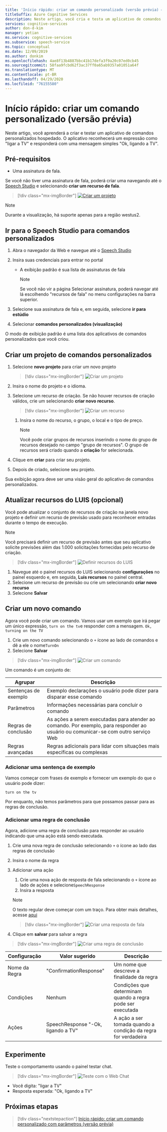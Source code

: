 ```yaml
---
title: 'Início rápido: criar um comando personalizado (versão prévia) – serviço de fala'
titleSuffix: Azure Cognitive Services
description: Neste artigo, você cria e testa um aplicativo de comandos personalizados hospedado.
services: cognitive-services
author: don-d-kim
manager: yetian
ms.service: cognitive-services
ms.subservice: speech-service
ms.topic: conceptual
ms.date: 12/09/2019
ms.author: donkim
ms.openlocfilehash: 4ae8f13b4887bbc41b17defa3f9a20c07ed0cb45
ms.sourcegitcommit: 58faa9fcbd62f3ac37ff0a65ab9357a01051a64f
ms.translationtype: MT
ms.contentlocale: pt-BR
ms.lasthandoff: 04/29/2020
ms.locfileid: "76155580"
---
```

# <a name="quickstart-create-a-custom-command-preview"></a>Início rápido: criar um comando personalizado (versão prévia)

Neste artigo, você aprenderá a criar e testar um aplicativo de comandos personalizados hospedado.
O aplicativo reconhecerá um expressão como "ligar a TV" e responderá com uma mensagem simples "Ok, ligando a TV".

## <a name="prerequisites"></a>Pré-requisitos

- Uma assinatura de fala.

Se você não tiver uma assinatura de fala, poderá criar uma navegando até o [Speech Studio](https://speech.microsoft.com/) e selecionando **criar um recurso de fala**.

  > [!div class="mx-imgBorder"]
  > [![Criar um projeto](media/custom-speech-commands/create-new-subscription.png)](media/custom-speech-commands/create-new-subscription.png#lightbox)

  > [!NOTE]
  > Durante a visualização, há suporte apenas para a região westus2.

## <a name="go-to-the-speech-studio-for-custom-commands"></a>Ir para o Speech Studio para comandos personalizados

1. Abra o navegador da Web e navegue até o [Speech Studio](https://speech.microsoft.com/)
1. Insira suas credenciais para entrar no portal

   - A exibição padrão é sua lista de assinaturas de fala
     > [!NOTE]
     > Se você não vir a página Selecionar assinatura, poderá navegar até lá escolhendo "recursos de fala" no menu configurações na barra superior.

1. Selecione sua assinatura de fala e, em seguida, selecione **ir para estúdio**
1. Selecionar **comandos personalizados (visualização)**

O modo de exibição padrão é uma lista dos aplicativos de comandos personalizados que você criou.

## <a name="create-a-custom-commands-project"></a>Criar um projeto de comandos personalizados

1. Selecione **novo projeto** para criar um novo projeto

   > [!div class="mx-imgBorder"]
   > ![Criar um projeto](media/custom-speech-commands/create-new-project.png)

1. Insira o nome do projeto e o idioma.
1. Selecione um recurso de criação. Se não houver recursos de criação válidos, crie um selecionando **criar novo recurso**.

   > [!div class="mx-imgBorder"]
   > ![Criar um recurso](media/custom-speech-commands/create-new-resource.png)

   1. Insira o nome do recurso, o grupo, o local e o tipo de preço.

         > [!NOTE]
         > Você pode criar grupos de recursos inserindo o nome do grupo de recursos desejado no campo "grupo de recursos". O grupo de recursos será criado quando a **criação** for selecionada.

1. Clique em **criar** para criar seu projeto.
1. Depois de criado, selecione seu projeto.

Sua exibição agora deve ser uma visão geral do aplicativo de comandos personalizados.

## <a name="update-luis-resources-optional"></a>Atualizar recursos do LUIS (opcional)

Você pode atualizar o conjunto de recursos de criação na janela novo projeto e definir um recurso de previsão usado para reconhecer entradas durante o tempo de execução.

> [!NOTE]
> Você precisará definir um recurso de previsão antes que seu aplicativo solicite previsões além das 1.000 solicitações fornecidas pelo recurso de criação.

> [!div class="mx-imgBorder"]
> ![Definir recursos do LUIS](media/custom-speech-commands/set-luis-resources.png)

1. Navegue até o painel recursos do LUIS selecionando **configurações** no painel esquerdo e, em seguida, **Luis recursos** no painel central.
1. Selecione um recurso de previsão ou crie um selecionando **criar novo recurso**
1. Selecione **Salvar**

## <a name="create-a-new-command"></a>Criar um novo comando

Agora você pode criar um comando. Vamos usar um exemplo que irá pegar um único expressão, `turn on the tv`e responder com a mensagem. `Ok, turning on the TV`

1. Crie um novo comando selecionando o `+` ícone ao lado de comandos e dê a ele o nome`TurnOn`
1. Selecione **Salvar**

> [!div class="mx-imgBorder"]
> ![Criar um comando](media/custom-speech-commands/create-add-command.png)

Um comando é um conjunto de:

| Agrupar            | Descrição                                                                                                                 |
| ---------------- | --------------------------------------------------------------------------------------------------------------------------- |
| Sentenças de exemplo | Exemplo declarações o usuário pode dizer para disparar esse comando                                                                 |
| Parâmetros       | Informações necessárias para concluir o comando                                                                                |
| Regras de conclusão | As ações a serem executadas para atender ao comando. Por exemplo, para responder ao usuário ou comunicar-se com outro serviço Web |
| Regras avançadas   | Regras adicionais para lidar com situações mais específicas ou complexas                                                              |

### <a name="add-a-sample-sentence"></a>Adicionar uma sentença de exemplo

Vamos começar com frases de exemplo e fornecer um exemplo do que o usuário pode dizer:

```
turn on the tv
```

Por enquanto, não temos parâmetros para que possamos passar para as regras de conclusão.

### <a name="add-a-completion-rule"></a>Adicionar uma regra de conclusão

Agora, adicione uma regra de conclusão para responder ao usuário indicando que uma ação está sendo executada.

1. Crie uma nova regra de conclusão selecionando `+` o ícone ao lado das regras de conclusão
1. Insira o nome da regra
1. Adicionar uma ação
   1. Crie uma nova ação de resposta de fala selecionando o `+` ícone ao lado de ações e selecione`SpeechResponse`
   1. Insira a resposta

   > [!NOTE]
   > O texto regular deve começar com um traço. Para obter mais detalhes, acesse [aqui](https://aka.ms/sc-lg-format)

   > [!div class="mx-imgBorder"]
   > ![Criar uma resposta de fala](media/custom-speech-commands/create-speech-response-action.png)

1. Clique em **salvar** para salvar a regra

> [!div class="mx-imgBorder"]
> ![Criar uma regra de conclusão](media/custom-speech-commands/create-basic-completion-response-rule.png)

| Configuração    | Valor sugerido                          | Descrição                                        |
| ---------- | ---------------------------------------- | -------------------------------------------------- |
| Nome da Regra  | "ConfirmationResponse"                   | Um nome que descreve a finalidade da regra          |
| Condições | Nenhum                                     | Condições que determinam quando a regra pode ser executada    |
| Ações    | SpeechResponse "-Ok, ligando a TV" | A ação a ser tomada quando a condição da regra for verdadeira |

## <a name="try-it-out"></a>Experimente

Teste o comportamento usando o painel testar chat.

> [!div class="mx-imgBorder"]
> ![Teste com o Web Chat](media/custom-speech-commands/create-basic-test-chat.png)

- Você digita: "ligar a TV"
- Resposta esperada: "Ok, ligando a TV"

## <a name="next-steps"></a>Próximas etapas

> [!div class="nextstepaction"]
> [Início rápido: criar um comando personalizado com parâmetros (versão prévia)](./quickstart-custom-speech-commands-create-parameters.md)
